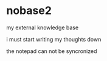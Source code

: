 # nobase2
my external knowledge base

i must start writing my thoughts down

the notepad can not be syncronized

